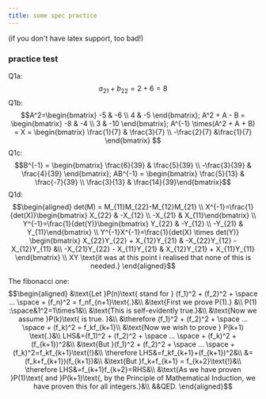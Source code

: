 ```yaml
---
title: some spec practice
---
```

(if you don't have latex support, too bad!)
### practice test
Q1a: $$a_{21}+b_{22}=2+6=8$$
Q1b: $$A^2=\begin{bmatrix} -5 & -6 \\ 4 & -5 \end{bmatrix}; A^2 + A - B = \begin{bmatrix} -8 & -4 \\ 3 & -10 \end{bmatrix}; A^{-1} \times(A^2 + A + B) = X = \begin{bmatrix} \frac{1}{7} & \frac{3}{7} \\ -\frac{2}{7} &\frac{1}{7} \end{bmatrix} $$
Q1c: $$B^{-1} = \begin{bmatrix} \frac{6}{39} & \frac{5}{39} \\ -\frac{3}{39} & \frac{4}{39} \end{bmatrix}; AB^{-1} =  \begin{bmatrix} \frac{5}{13} & \frac{-7}{39} \\ \frac{3}{13} & \frac{14}{39}\end{bmatrix}$$
Q1d: $$\begin{aligned}
det(M) = M_{11}M_{22}-M_{12}M_{21} \\ 
X^{-1}=\frac{1}{det(X)}\begin{bmatrix} X_{22} & -X_{12} \\ -X_{21} & X_{11}\end{bmatrix} \\
Y^{-1}=\frac{1}{det(Y)}\begin{bmatrix} Y_{22} & -Y_{12} \\ -Y_{21} & Y_{11}\end{bmatrix} \\
Y^{-1}X^{-1}=\frac{1}{det(X) \times det(Y)}
\begin{bmatrix}
X_{22}Y_{22} + X_{12}Y_{21} & -X_{22}Y_{12} - X_{12}Y_{11} &\\
-X_{21}Y_{22} - X_{11}Y_{21} & X_{12}Y_{21} + X_{11}Y_{11} 
\end{bmatrix} \\
XY \text{it was at this point i realised that none of this is needed.}
\end{aligned}$$

The fibonacci one: $$\begin{aligned}
&\text{Let }P(n)\text{ stand for } (f_1)^2 + (f_2)^2 + \space ... \space + (f_n)^2 = f_nf_{n+1}\text{.}&\\
&\text{First we prove P(1).} &\\
P(1) :\space&1^2=1\times1&\\
&\text{This is self-evidently true.}&\\
&\text{Now we assume }P(k)\text{ is true. }&\\
&\therefore (f_1)^2 + (f_2)^2 + \space ... \space + (f_k)^2 = f_kf_{k+1}\\
&\text{Now we wish to prove } P(k+1) \text{.}&\\
LHS&=(f_1)^2 + (f_2)^2 + \space ... \space + (f_k)^2 + (f_{k+1})^2&\\
&\text{But }(f_1)^2 + (f_2)^2 + \space ... \space + (f_k)^2=f_kf_{k+1}\text{!}&\\
\therefore LHS&=f_kf_{k+1}+(f_{k+1})^2&\\
&=(f_k+f_{k+1})(f_{k+1})&\\
&\text{But }f_k+f_{k+1} = f_{k+2}\text{!}&\\
\therefore LHS&=f_{k+1}f_{k+2}=RHS&\\
&\text{As we have proven }P(1)\text{ and }P(k+1)\text{, by the Principle of Mathematical Induction, we have proven this for all integers.}&\\
&&QED.
\end{aligned}$$